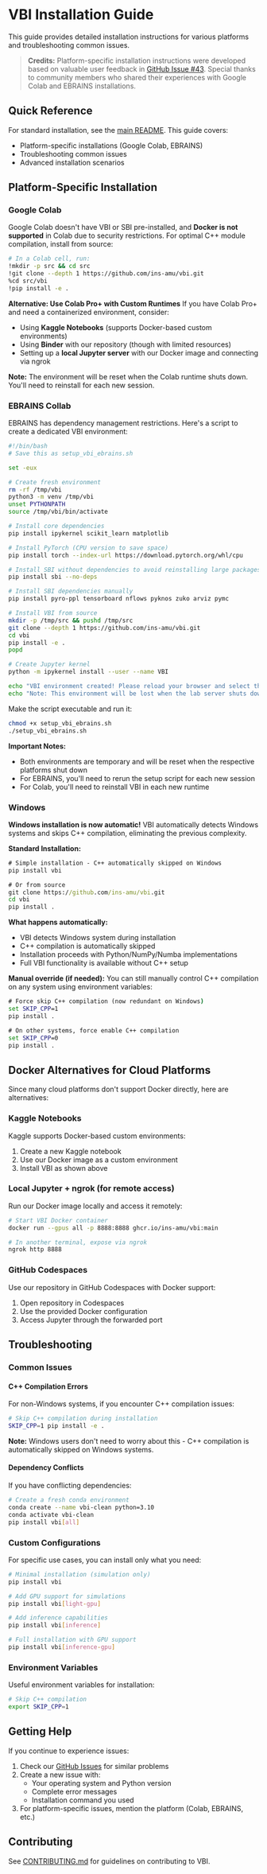 # VBI Installation Guide

This guide provides detailed installation instructions for various platforms and troubleshooting common issues.

> **Credits:** Platform-specific installation instructions were developed based on valuable user feedback in [GitHub Issue #43](https://github.com/ins-amu/vbi/issues/43). Special thanks to community members who shared their experiences with Google Colab and EBRAINS installations.

## Quick Reference

For standard installation, see the [main README](README.md#installation). This guide covers:
- Platform-specific installations (Google Colab, EBRAINS)
- Troubleshooting common issues
- Advanced installation scenarios

## Platform-Specific Installation

### Google Colab

Google Colab doesn't have VBI or SBI pre-installed, and **Docker is not supported** in Colab due to security restrictions. For optimal C++ module compilation, install from source:

```bash
# In a Colab cell, run:
!mkdir -p src && cd src
!git clone --depth 1 https://github.com/ins-amu/vbi.git
%cd src/vbi
!pip install -e .
```

**Alternative: Use Colab Pro+ with Custom Runtimes**
If you have Colab Pro+ and need a containerized environment, consider:
- Using **Kaggle Notebooks** (supports Docker-based custom environments)
- Using **Binder** with our repository (though with limited resources)
- Setting up a **local Jupyter server** with our Docker image and connecting via ngrok

**Note:** The environment will be reset when the Colab runtime shuts down. You'll need to reinstall for each new session.

### EBRAINS Collab

EBRAINS has dependency management restrictions. Here's a script to create a dedicated VBI environment:

```bash
#!/bin/bash
# Save this as setup_vbi_ebrains.sh

set -eux

# Create fresh environment
rm -rf /tmp/vbi
python3 -m venv /tmp/vbi
unset PYTHONPATH
source /tmp/vbi/bin/activate

# Install core dependencies
pip install ipykernel scikit_learn matplotlib

# Install PyTorch (CPU version to save space)
pip install torch --index-url https://download.pytorch.org/whl/cpu

# Install SBI without dependencies to avoid reinstalling large packages
pip install sbi --no-deps

# Install SBI dependencies manually
pip install pyro-ppl tensorboard nflows pyknos zuko arviz pymc

# Install VBI from source
mkdir -p /tmp/src && pushd /tmp/src
git clone --depth 1 https://github.com/ins-amu/vbi.git
cd vbi
pip install -e .
popd

# Create Jupyter kernel
python -m ipykernel install --user --name VBI

echo "VBI environment created! Please reload your browser and select the 'VBI' kernel."
echo "Note: This environment will be lost when the lab server shuts down."
```

Make the script executable and run it:
```bash
chmod +x setup_vbi_ebrains.sh
./setup_vbi_ebrains.sh
```

**Important Notes:**
- Both environments are temporary and will be reset when the respective platforms shut down
- For EBRAINS, you'll need to rerun the setup script for each new session
- For Colab, you'll need to reinstall VBI in each new runtime

### Windows

**Windows installation is now automatic!** VBI automatically detects Windows systems and skips C++ compilation, eliminating the previous complexity.

**Standard Installation:**

```cmd
# Simple installation - C++ automatically skipped on Windows
pip install vbi

# Or from source
git clone https://github.com/ins-amu/vbi.git
cd vbi
pip install .
```

**What happens automatically:**
- VBI detects Windows system during installation
- C++ compilation is automatically skipped
- Installation proceeds with Python/NumPy/Numba implementations
- Full VBI functionality is available without C++ setup

**Manual override (if needed):**
You can still manually control C++ compilation on any system using environment variables:

```cmd
# Force skip C++ compilation (now redundant on Windows)
set SKIP_CPP=1
pip install .

# On other systems, force enable C++ compilation
set SKIP_CPP=0
pip install .
```

## Docker Alternatives for Cloud Platforms

Since many cloud platforms don't support Docker directly, here are alternatives:

<!-- ### MyBinder.org
Use our repository directly on Binder (free, but limited resources):
```
https://mybinder.org/v2/gh/ins-amu/vbi/main
``` -->

### Kaggle Notebooks
Kaggle supports Docker-based custom environments:
1. Create a new Kaggle notebook
2. Use our Docker image as a custom environment
3. Install VBI as shown above

### Local Jupyter + ngrok (for remote access)
Run our Docker image locally and access it remotely:
```bash
# Start VBI Docker container
docker run --gpus all -p 8888:8888 ghcr.io/ins-amu/vbi:main

# In another terminal, expose via ngrok
ngrok http 8888
```

### GitHub Codespaces
Use our repository in GitHub Codespaces with Docker support:
1. Open repository in Codespaces
2. Use the provided Docker configuration
3. Access Jupyter through the forwarded port

## Troubleshooting

### Common Issues

#### C++ Compilation Errors
For non-Windows systems, if you encounter C++ compilation issues:
```bash
# Skip C++ compilation during installation
SKIP_CPP=1 pip install -e .
```

**Note:** Windows users don't need to worry about this - C++ compilation is automatically skipped on Windows systems.

#### Dependency Conflicts
If you have conflicting dependencies:
```bash
# Create a fresh conda environment
conda create --name vbi-clean python=3.10
conda activate vbi-clean
pip install vbi[all]
```


### Custom Configurations
For specific use cases, you can install only what you need:

```bash
# Minimal installation (simulation only)
pip install vbi

# Add GPU support for simulations
pip install vbi[light-gpu]

# Add inference capabilities
pip install vbi[inference]

# Full installation with GPU support
pip install vbi[inference-gpu]
```

### Environment Variables
Useful environment variables for installation:

```bash
# Skip C++ compilation
export SKIP_CPP=1
```
## Getting Help

If you continue to experience issues:

1. Check our  [GitHub Issues](https://github.com/ins-amu/vbi/issues) for similar problems
2. Create a new issue with:
   - Your operating system and Python version
   - Complete error messages
   - Installation command you used
3. For platform-specific issues, mention the platform (Colab, EBRAINS, etc.)

## Contributing

See [CONTRIBUTING.md](CONTRIBUTING.md) for guidelines on contributing to VBI.
